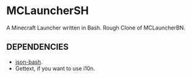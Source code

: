 MCLauncherSH
====
A Minecraft Launcher written in Bash. Rough Clone of MCLauncherBN.

DEPENDENCIES
----
- [json-bash](https://github.com/ingydotnet/json-bash).
- Gettext, if you want to use i10n.

